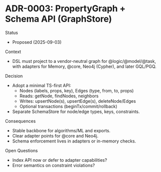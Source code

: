 # ADR-0003: PropertyGraph + Schema API (GraphStore)

Status
- Proposed (2025-09-03)

Context
- DSL must project to a vendor-neutral graph for @logic/@model/@task, with adapters for Memory, @core, Neo4j (Cypher), and later GQL/PGQ.

Decision
- Adopt a minimal TS-first API:
  - Nodes (labels, props, key), Edges (type, from, to, props)
  - Reads: getNode, findNodes, neighbors
  - Writes: upsertNode(s), upsertEdge(s), deleteNode/Edges
  - Optional transactions (beginTx/commit/rollback)
- Separate SchemaStore for node/edge types, keys, constraints.

Consequences
- Stable backbone for algorithms/ML and exports.
- Clear adapter points for @core and Neo4j.
- Schema enforcement lives in adapters or in-memory checks.

Open Questions
- Index API now or defer to adapter capabilities?
- Error semantics on constraint violations?
